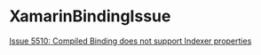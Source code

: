 # XamarinBindingIssue
[Issue 5510: Compiled Binding does not support Indexer properties](https://github.com/xamarin/Xamarin.Forms/issues/5510)
